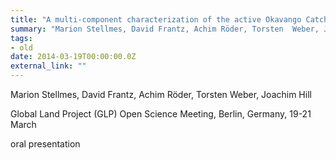 ```yaml
---
title: "A multi-component characterization of the active Okavango Catchment and Delta based on various MODIS products"
summary: "Marion Stellmes, David Frantz, Achim Röder, Torsten  Weber, Joachim Hill @ Global Land Project (GLP) Open Science Meeting, Berlin, Germany, 19-21 March"
tags:
- old
date: 2014-03-19T00:00:00.0Z
external_link: ""
---
```


Marion Stellmes, David Frantz, Achim Röder, Torsten  Weber, Joachim Hill


Global Land Project (GLP) Open Science Meeting, Berlin, Germany, 19-21 March


oral presentation
